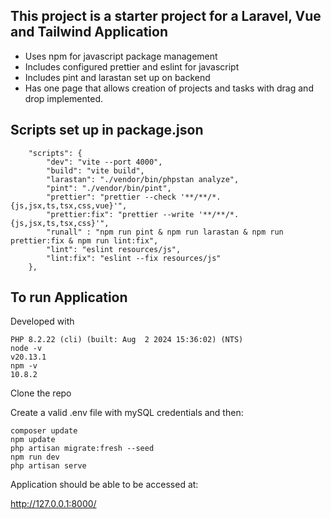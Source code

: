

## This project is a starter project for a Laravel, Vue and Tailwind Application


- Uses npm for javascript package management
- Includes configured prettier and eslint for javascript
- Includes pint and larastan set up on backend
- Has one page that allows creation of projects and tasks with drag and drop implemented.


## Scripts set up in package.json
```
    "scripts": {
        "dev": "vite --port 4000",
        "build": "vite build",
        "larastan": "./vendor/bin/phpstan analyze",
        "pint": "./vendor/bin/pint",
        "prettier": "prettier --check '**/**/*.{js,jsx,ts,tsx,css,vue}'",
        "prettier:fix": "prettier --write '**/**/*.{js,jsx,ts,tsx,css}'",
        "runall" : "npm run pint & npm run larastan & npm run prettier:fix & npm run lint:fix",
        "lint": "eslint resources/js",
        "lint:fix": "eslint --fix resources/js"
    },
```

## To run Application

Developed with
```
PHP 8.2.22 (cli) (built: Aug  2 2024 15:36:02) (NTS)
node -v
v20.13.1
npm -v
10.8.2
```

Clone the repo

Create a valid .env file with mySQL credentials and then:


```
composer update
npm update
php artisan migrate:fresh --seed
npm run dev
php artisan serve
```

Application should be able to be accessed at:

http://127.0.0.1:8000/

